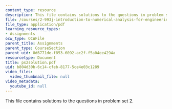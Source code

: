```yaml
---
content_type: resource
description: This file contains solutions to the questions in problem set 2.
file: /courses/2-993j-introduction-to-numerical-analysis-for-engineering-13-002j-spring-2005/b804d30b6c14cfeb81775ce4e03c1289_ps2solution.pdf
file_type: application/pdf
learning_resource_types:
- Assignments
ocw_type: OCWFile
parent_title: Assignments
parent_type: CourseSection
parent_uid: 8d6771de-f853-6092-ac2f-f5a04ee4294a
resourcetype: Document
title: ps2solution.pdf
uid: b804d30b-6c14-cfeb-8177-5ce4e03c1289
video_files:
  video_thumbnail_file: null
video_metadata:
  youtube_id: null
---
```

This file contains solutions to the questions in problem set 2.


